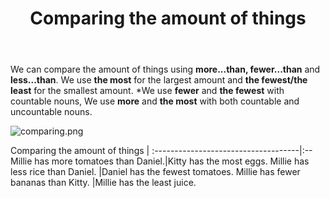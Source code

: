 ﻿---
layout: post
title:  "Comparing the amount of things"
description: Comparing the amount of things
keywords: tens
categories: grammar, tens
---
We can compare the amount of things using **more...than, fewer...than** and **less...than**. We use **the most** for the largest amount and **the fewest/the least** for the smallest amount.
*We use **fewer** and **the fewest** with countable nouns, We use **more** and **the most** with both countable and uncountable nouns.

![comparing.png][1]

Comparing the amount of things       |
:------------------------------------|:--
Millie has more tomatoes than Daniel.|Kitty has the most eggs.
Millie has less rice than Daniel.    |Daniel has the fewest tomatoes.
Millie has fewer bananas than Kitty. |Millie has the least juice.



  [1]: https://github.com/InfiniteWu/InfiniteWu.github.io/tree/master/images/comparing.png